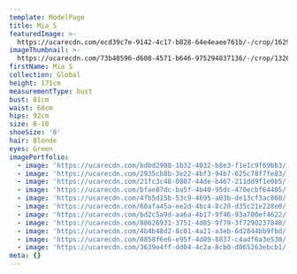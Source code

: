```yaml
---
template: ModelPage
title: Mia S
featuredImage: >-
  https://ucarecdn.com/ecd39c7e-9142-4c17-b828-64e4eaee761b/-/crop/1629x1134/0,0/-/preview/
imageThumbnail: >-
  https://ucarecdn.com/73b48596-d608-4571-b646-975294837136/-/crop/1326x1666/0,0/-/preview/
firstName: Mia S
collection: Global
height: 171cm
measurementType: bust
bust: 81cm
waist: 68cm
hips: 92cm
size: 8-10
shoeSize: '8'
hair: Blonde
eyes: Green
imagePortfolio:
  - image: 'https://ucarecdn.com/bdbd2908-1b32-4032-b8e3-f1e1c9f69bb3/'
  - image: 'https://ucarecdn.com/2935cb8b-3e22-4bf3-94b7-625c78f7fe83/'
  - image: 'https://ucarecdn.com/21fc3c48-0807-44de-b467-211dd9f1e0b5/'
  - image: 'https://ucarecdn.com/bfae87dc-ba5f-4b40-95dc-470ecbf64405/'
  - image: 'https://ucarecdn.com/4fb5d15b-53c9-4695-a03b-de13cf3ac860/'
  - image: 'https://ucarecdn.com/60afa45a-ee2d-4bc4-8c20-d35c21e228e0/'
  - image: 'https://ucarecdn.com/bd2c5a9d-aa6a-4b17-9f46-93a700ef4622/'
  - image: 'https://ucarecdn.com/88626931-3751-4d85-9f79-3f7290237840/'
  - image: 'https://ucarecdn.com/4b4b48d2-8c01-4a21-a3eb-6d2844bb9fbd/'
  - image: 'https://ucarecdn.com/0858f6e6-e95f-4d89-8837-c4adf6a3e530/'
  - image: 'https://ucarecdn.com/3639e4ff-dd04-4c2a-8cb0-d065263ebcb1/'
meta: {}
---
```


